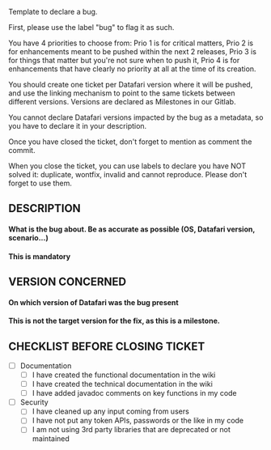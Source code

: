 >>>
Template to declare a bug. 

First, please use the label "bug" to flag it as such.

You have 4 priorities to choose from: Prio 1 is for critical matters, Prio 2 is for enhancements meant to be pushed within the next 2 releases, Prio 3 is for things that matter but you're not sure when to push it, Prio 4 is for enhancements that have clearly no priority at all at the time of its creation.

You should create one ticket per Datafari version where it will be pushed, and use the linking mechanism to point to the same tickets between different versions. Versions are declared as Milestones in our Gitlab.

You cannot declare Datafari versions impacted by the bug as a metadata, so you have to declare it in your description.

Once you have closed the ticket, don't forget to mention as comment the commit.

When you close the ticket, you can use labels to declare you have NOT solved it: duplicate, wontfix, invalid and cannot reproduce. Please don't forget to use them.
>>>

## DESCRIPTION
#### What is the bug about. Be as accurate as possible (OS, Datafari version, scenario...)
#### This is mandatory


## VERSION CONCERNED
#### On which version of Datafari was the bug present 
#### This is not the target version for the fix, as this is a milestone.

## CHECKLIST BEFORE CLOSING TICKET
- [ ] Documentation
  - [ ] I have created the functional documentation in the wiki
  - [ ] I have created the technical documentation in the wiki 
  - [ ] I have added javadoc comments on key functions in my code
- [ ] Security 
  - [ ] I have cleaned up any input coming from users
  - [ ] I have not put any token APIs, passwords or the like in my code
  - [ ] I am not using 3rd party libraries that are deprecated or not maintained
